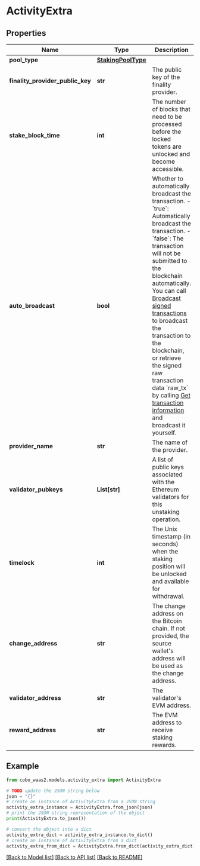# ActivityExtra


## Properties

Name | Type | Description | Notes
------------ | ------------- | ------------- | -------------
**pool_type** | [**StakingPoolType**](StakingPoolType.md) |  | 
**finality_provider_public_key** | **str** | The public key of the finality provider. | [optional] 
**stake_block_time** | **int** | The number of blocks that need to be processed before the locked tokens are unlocked and become accessible. | [optional] 
**auto_broadcast** | **bool** | Whether to automatically broadcast the transaction.  - &#x60;true&#x60;: Automatically broadcast the transaction. - &#x60;false&#x60;: The transaction will not be submitted to the blockchain automatically. You can call [Broadcast signed transactions](https://www.cobo.com/developers/v2/api-references/transactions/broadcast-signed-transactions) to broadcast the transaction to the blockchain, or retrieve the signed raw transaction data &#x60;raw_tx&#x60; by calling [Get transaction information](https://www.cobo.com/developers/v2/api-references/transactions/get-transaction-information) and broadcast it yourself.  | [optional] 
**provider_name** | **str** | The name of the provider. | [optional] 
**validator_pubkeys** | **List[str]** | A list of public keys associated with the Ethereum validators for this unstaking operation. | [optional] 
**timelock** | **int** | The Unix timestamp (in seconds) when the staking position will be unlocked and available for withdrawal. | [optional] 
**change_address** | **str** | The change address on the Bitcoin chain. If not provided, the source wallet&#39;s address will be used as the change address. | [optional] 
**validator_address** | **str** | The validator&#39;s EVM address. | [optional] 
**reward_address** | **str** | The EVM address to receive staking rewards. | [optional] 

## Example

```python
from cobo_waas2.models.activity_extra import ActivityExtra

# TODO update the JSON string below
json = "{}"
# create an instance of ActivityExtra from a JSON string
activity_extra_instance = ActivityExtra.from_json(json)
# print the JSON string representation of the object
print(ActivityExtra.to_json())

# convert the object into a dict
activity_extra_dict = activity_extra_instance.to_dict()
# create an instance of ActivityExtra from a dict
activity_extra_from_dict = ActivityExtra.from_dict(activity_extra_dict)
```
[[Back to Model list]](../README.md#documentation-for-models) [[Back to API list]](../README.md#documentation-for-api-endpoints) [[Back to README]](../README.md)


